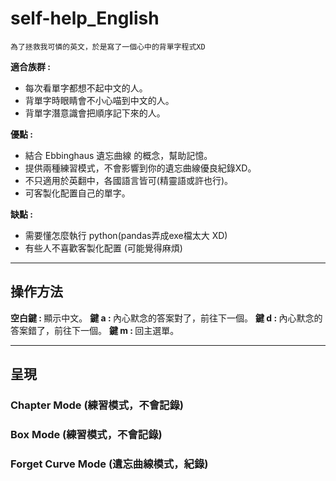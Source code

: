 # self-help_English
```
為了拯救我可憐的英文，於是寫了一個心中的背單字程式XD
```

<b>適合族群 :</b>
* 每次看單字都想不起中文的人。
* 背單字時眼睛會不小心喵到中文的人。
* 背單字潛意識會把順序記下來的人。

<b>優點 : </b>
* 結合 Ebbinghaus 遺忘曲線 的概念，幫助記憶。
* 提供兩種練習模式，不會影響到你的遺忘曲線優良紀錄XD。
* 不只適用於英翻中，各國語言皆可(精靈語或許也行)。
* 可客製化配置自己的單字。

<b>缺點 : </b>
* 需要懂怎麼執行 python(pandas弄成exe檔太大 XD)
* 有些人不喜歡客製化配置 (可能覺得麻煩)

---
## 操作方法
<b>空白鍵 : </b> 顯示中文。
<b>鍵 a : </b> 內心默念的答案對了，前往下一個。
<b>鍵 d : </b> 內心默念的答案錯了，前往下一個。
<b>鍵 m : </b> 回主選單。


---
## 呈現
### Chapter Mode (練習模式，不會記錄)


### Box Mode (練習模式，不會記錄)


### Forget Curve Mode (遺忘曲線模式，紀錄)


